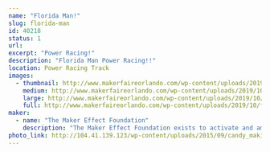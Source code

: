 ```yaml
---
name: "Florida Man!"
slug: florida-man
id: 40218
status: 1
url: 
excerpt: "Power Racing!"
description: "Florida Man Power Racing!!"
location: Power Racing Track
images:
  - thumbnail: http://www.makerfaireorlando.com/wp-content/uploads/2019/10/florida-man-3.jpg
    medium: http://www.makerfaireorlando.com/wp-content/uploads/2019/10/florida-man-3.jpg
    large: http://www.makerfaireorlando.com/wp-content/uploads/2019/10/florida-man-3.jpg
    full: http://www.makerfaireorlando.com/wp-content/uploads/2019/10/florida-man-3.jpg
maker:
  - name: "The Maker Effect Foundation"
    description: "The Maker Effect Foundation exists to activate and amplify the efforts of makers as they learn, build and work together in their communities. Our efforts include research, publication, community organization, event production, and startup advisement. The foundation’s community organization and startup efforts are focused on Central Florida, however our research and publication efforts are not limited in scope. The Maker Effect Foundation is a 501(c)(3) public charity. "
photo_link: http://104.41.139.123/wp-content/uploads/2015/09/candy_making_buttons_at_makerfx-1024x1024.jpg
---
```

